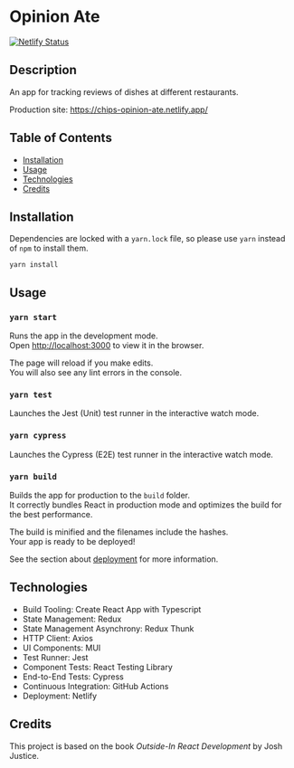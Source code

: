 # Opinion Ate

[![Netlify Status](https://api.netlify.com/api/v1/badges/b0252632-26f2-490a-ae0c-2fbffac3d323/deploy-status)](https://app.netlify.com/sites/chips-opinion-ate/deploys)

## Description

An app for tracking reviews of dishes at different restaurants.

Production site: https://chips-opinion-ate.netlify.app/

## Table of Contents

- [Installation](#installation)
- [Usage](#usage)
- [Technologies](#technologies)
- [Credits](#credits)

## Installation

Dependencies are locked with a `yarn.lock` file, so please use `yarn` instead of `npm` to install them.

`yarn install`

## Usage

### `yarn start`

Runs the app in the development mode.\
Open [http://localhost:3000](http://localhost:3000) to view it in the browser.

The page will reload if you make edits.\
You will also see any lint errors in the console.

### `yarn test`

Launches the Jest (Unit) test runner in the interactive watch mode.

### `yarn cypress`

Launches the Cypress (E2E) test runner in the interactive watch mode.

### `yarn build`

Builds the app for production to the `build` folder.\
It correctly bundles React in production mode and optimizes the build for the best performance.

The build is minified and the filenames include the hashes.\
Your app is ready to be deployed!

See the section about [deployment](https://facebook.github.io/create-react-app/docs/deployment) for more information.

## Technologies

- Build Tooling: Create React App with Typescript
- State Management: Redux
- State Management Asynchrony: Redux Thunk
- HTTP Client: Axios
- UI Components: MUI
- Test Runner: Jest
- Component Tests: React Testing Library
- End-to-End Tests: Cypress
- Continuous Integration: GitHub Actions
- Deployment: Netlify

## Credits

This project is based on the book _Outside-In React Development_ by Josh Justice.
